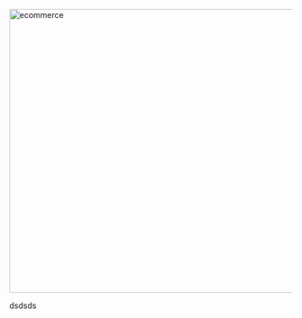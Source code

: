 <a data-flickr-embed="true" href="https://www.flickr.com/photos/197661703@N05/53090048222/in/dateposted-public/" title="ecommerce"><img src="https://live.staticflickr.com/65535/53090048222_7e3039224b_o.png" width="1329" height="504" alt="ecommerce"/></a>

dsdsds

